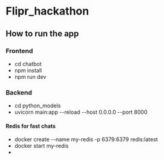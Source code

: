 # Flipr_hackathon

## How to run the app

### Frontend
- cd chatbot
- npm install
- npm run dev

### Backend
- cd python_models
- uvicorn main:app --reload --host 0.0.0.0 --port 8000

#### Redis for fast chats
- docker create --name my-redis -p 6379:6379 redis:latest
- docker start my-redis
- 

